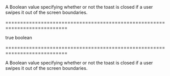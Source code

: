 <!--**
/*-------------------------------------------
    Auto-generated file. Do not modify.
-------------------------------------------

**-->
<!--d-->A Boolean value specifying whether or not the toast is closed if a user swipes it out of the screen boundaries.<!--/d-->
===========================================================================
<!--default-->true<!--/default-->
<!--type-->boolean<!--/type-->
===========================================================================

<!--shortDescription-->
A Boolean value specifying whether or not the toast is closed if a user swipes it out of the screen boundaries.
<!--/shortDescription-->

<!--fullDescription-->

<!--/fullDescription-->